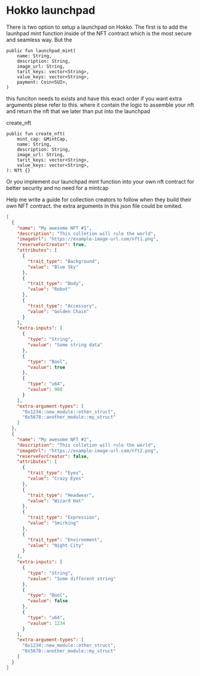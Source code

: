 # Hokko launchpad


There is two option to setup a launchpad on Hokko. 
The first is to add the launhpad mint function inside of the NFT contract which is the most secure and seamless way. 
But the 
```move 
public fun launchpad_mint(
    name: String,
    description: String,
    image_url: String,
    tarit_keys: vector<String>,
    value_keys: vector<String>,
    payment: Coin<SUI>,
)
```

this funciton needs to exists and have this exact order if you want extra arguments plese refer to
this. where it contain the logic to assemble your nft and return the nft that we later than put 
into the launchpad

create_nft
```move 
public fun create_nft(
    mint_cap: &MintCap,
    name: String,
    description: String,
    image_url: String,
    tarit_keys: vector<String>,
    value_keys: vector<String>,
): Nft {}
```



Or you implement our launchpad mint function into your own nft contract for better security
and no need for a mintcap





Help me write a guide for collection creators to follow when they build their own NFT contract. the extra arguments in this json file could be omited. 
```json
[
  {
    "name": "My awesome NFT #1",
    "description": "This colletion will rule the world",
    "imageUrl": "https://example-image-url.com/nft1.png",
    "reserveForCreator": true,
    "attributes": [
      {
        "trait_type": "Background",
        "value": "Blue Sky"
      },
      {
        "trait_type": "Body",
        "value": "Robot"
      },
      {
        "trait_type": "Accessory",
        "value": "Golden Chain"
      }
    ],
    "extra-inputs": [
      {
        "type": "String",
        "vaulue": "Some string data"
      },
      {
        "type": "Bool",
        "vaulue": true
      },
      {
        "type": "u64",
        "vaulue": 900
      }
    ],
    "extra-argument-types": [
      "0x1234::new_module::other_struct",
      "0x5678::another_module::my_struct"
    ]
  },
  {
    "name": "My awesome NFT #2",
    "description": "This colletion will rule the world",
    "imageUrl": "https://example-image-url.com/nft2.png",
    "reserveForCreator": false,
    "attributes": [
      {
        "trait_type": "Eyes",
        "value": "Crazy Eyes"
      },
      {
        "trait_type": "Headwear",
        "value": "Wizard Hat"
      },
      {
        "trait_type": "Expression",
        "value": "Smirking"
      },
      {
        "trait_type": "Environment",
        "value": "Night City"
      }
    ],
    "extra-inputs": [
      {
        "type": "String",
        "vaulue": "Some different string"
      },
      {
        "type": "Bool",
        "vaulue": false
      },
      {
        "type": "u64",
        "vaulue": 1234
      }
    ],
    "extra-argument-types": [
      "0x1234::new_module::other_struct",
      "0x5678::another_module::my_struct"
    ]
  }
]

```


